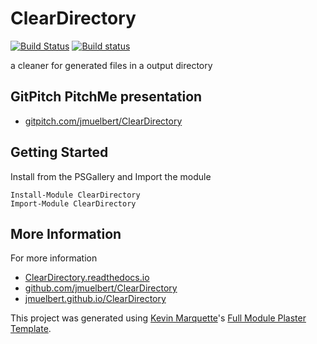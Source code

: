 # ClearDirectory

[![Build Status](https://travis-ci.org/jmuelbert/ClearDirectory.svg?branch=master)](https://travis-ci.org/jmuelbert/ClearDirectory)
[![Build status](https://ci.appveyor.com/api/projects/status/rdouteek4c3gi8ex?svg=true)](https://ci.appveyor.com/project/jmuelbert/cleardirectory)

a cleaner for generated files in a output directory

## GitPitch PitchMe presentation

* [gitpitch.com/jmuelbert/ClearDirectory](https://gitpitch.com/jmuelbert/ClearDirectory)

## Getting Started

Install from the PSGallery and Import the module

    Install-Module ClearDirectory
    Import-Module ClearDirectory


## More Information

For more information

* [ClearDirectory.readthedocs.io](http://ClearDirectory.readthedocs.io)
* [github.com/jmuelbert/ClearDirectory](https://github.com/jmuelbert/ClearDirectory)
* [jmuelbert.github.io/ClearDirectory](https://jmuelbert.github.io/ClearDirectory/)


This project was generated using [Kevin Marquette](http://kevinmarquette.github.io)'s [Full Module Plaster Template](https://github.com/KevinMarquette/PlasterTemplates/tree/master/FullModuleTemplate).
